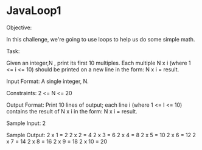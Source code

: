 # JavaLoop1

Objective: 

In this challenge, we're going to use loops to help us do some simple math.

Task:

Given an integer,N , print its first 10 multiples. Each multiple N x i  (where 1 <= i <= 10) should be printed on a new line in the form: N x i = result.

Input Format:
 A single integer, N.

Constraints:
2 <= N <= 20

Output Format:
Print 10 lines of output; each line i (where 1 <= I <= 10) contains the result of N x i in the form: N x i = result.

Sample Input: 2

Sample Output: 
2 x 1 = 2
2 x 2 = 4
2 x 3 = 6
2 x 4 = 8
2 x 5 = 10
2 x 6 = 12
2 x 7 = 14
2 x 8 = 16
2 x 9 = 18
2 x 10 = 20
